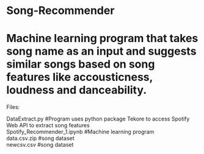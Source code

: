 # Song-Recommender

Machine learning program that takes song name as an input and suggests similar songs based on song features like accousticness, loudness and danceability.
===============================================
Files:

DataExtract.py  #Program uses python package Tekore to access Spotify Web API to extract song features\
Spotify_Recommender_1.ipynb   #Machine learning program\
data.csv.zip  #song dataset\
newcsv.csv    #song dataset
